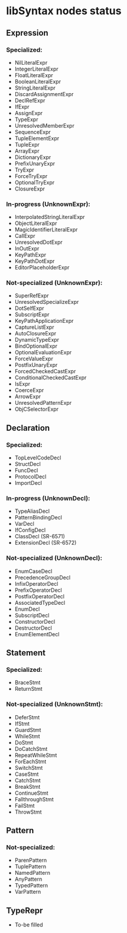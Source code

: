 # libSyntax nodes status

## Expression

### Specialized:
  * NilLiteralExpr
  * IntegerLiteralExpr
  * FloatLiteralExpr
  * BooleanLiteralExpr
  * StringLiteralExpr
  * DiscardAssignmentExpr
  * DeclRefExpr
  * IfExpr
  * AssignExpr
  * TypeExpr
  * UnresolvedMemberExpr
  * SequenceExpr
  * TupleElementExpr
  * TupleExpr
  * ArrayExpr
  * DictionaryExpr
  * PrefixUnaryExpr
  * TryExpr
  * ForceTryExpr
  * OptionalTryExpr
  * ClosureExpr

### In-progress (UnknownExpr):
  * InterpolatedStringLiteralExpr
  * ObjectLiteralExpr
  * MagicIdentifierLiteralExpr
  * CallExpr
  * UnresolvedDotExpr
  * InOutExpr
  * KeyPathExpr
  * KeyPathDotExpr
  * EditorPlaceholderExpr

### Not-specialized (UnknownExpr):
  * SuperRefExpr
  * UnresolvedSpecializeExpr
  * DotSelfExpr
  * SubscriptExpr
  * KeyPathApplicationExpr
  * CaptureListExpr
  * AutoClosureExpr
  * DynamicTypeExpr
  * BindOptionalExpr
  * OptionalEvaluationExpr
  * ForceValueExpr
  * PostfixUnaryExpr
  * ForcedCheckedCastExpr
  * ConditionalCheckedCastExpr
  * IsExpr
  * CoerceExpr
  * ArrowExpr
  * UnresolvedPatternExpr
  * ObjCSelectorExpr

## Declaration

### Specialized:
  * TopLevelCodeDecl
  * StructDecl
  * FuncDecl
  * ProtocolDecl
  * ImportDecl

### In-progress (UnknownDecl):
  * TypeAliasDecl
  * PatternBindingDecl
  * VarDecl
  * IfConfigDecl
  * ClassDecl (SR-6571)
  * ExtensionDecl (SR-6572)

### Not-specialized (UnknownDecl):
  * EnumCaseDecl
  * PrecedenceGroupDecl
  * InfixOperatorDecl
  * PrefixOperatorDecl
  * PostfixOperatorDecl
  * AssociatedTypeDecl
  * EnumDecl
  * SubscriptDecl
  * ConstructorDecl
  * DestructorDecl
  * EnumElementDecl

## Statement
### Specialized:
  * BraceStmt
  * ReturnStmt

### Not-specialized (UnknownStmt):
  * DeferStmt
  * IfStmt
  * GuardStmt
  * WhileStmt
  * DoStmt
  * DoCatchStmt
  * RepeatWhileStmt
  * ForEachStmt
  * SwitchStmt
  * CaseStmt
  * CatchStmt
  * BreakStmt
  * ContinueStmt
  * FallthroughStmt
  * FailStmt
  * ThrowStmt

## Pattern
### Not-specialized:
  * ParenPattern
  * TuplePattern
  * NamedPattern
  * AnyPattern
  * TypedPattern
  * VarPattern


## TypeRepr
  * To-be filled
